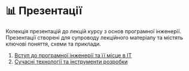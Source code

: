 # 📊 Презентації

Колекція презентацій до лекцій курсу з основ програмної інженерії. Презентації створені для супроводу лекційного матеріалу та містять ключові поняття, схеми та приклади.

1. [Вступ до програмної інженерії та її місце в IT](presentation-01.md)
2. [Сучасні технології та інструменти розробки](presentation-02.md)
